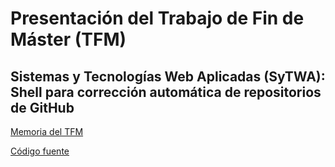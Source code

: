 Presentación del Trabajo de Fin de Máster (TFM)
==============================================

Sistemas y Tecnologías Web Aplicadas (SyTWA): Shell para corrección automática de repositorios de GitHub
-----------------------------------------------------------------------------------------------

[Memoria del TFM](https://jjlabrador.github.io/TFM-SyTWA/index.html)

[Código fuente](https://github.com/ULL-ESIT-GRADOII-TFG/ghshell)